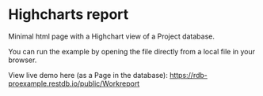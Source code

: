 # Highcharts report

Minimal html page with a Highchart view of a Project database.

You can run the example by opening the file directly from a local file in your browser.

View live demo here (as a Page in the database): 
https://rdb-proexample.restdb.io/public/Workreport